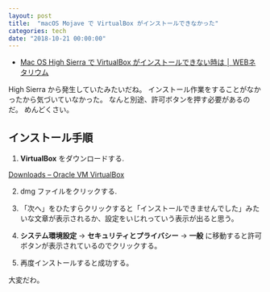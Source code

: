 ```yaml
---
layout: post
title:  "macOS Mojave で VirtualBox がインストールできなかった"
categories: tech
date: "2018-10-21 00:00:00"
---
```


- [Mac OS High Sierra で VirtualBox がインストールできない時は │ WEBネタリウム](https://webnetarium.com/howto-install-virtualbox-to-high-sierra/)

High Sierra から発生していたみたいだね。
インストール作業をすることがなかったから気づいていなかった。
なんと別途、許可ボタンを押す必要があるのだ。
めんどくさい。

## インストール手順

1. **VirtualBox** をダウンロードする.

[Downloads – Oracle VM VirtualBox](https://www.virtualbox.org/wiki/Downloads)

2. dmg ファイルをクリックする.

3. 「次へ」をひたすらクリックすると「インストールできませんでした」みたいな文章が表示されるか、設定をいじれっていう表示が出ると思う。

4. **システム環境設定** -> **セキュリティとプライバシー** -> **一般** に移動すると許可ボタンが表示されているのでクリックする。

5. 再度インストールすると成功する。


大変だわ。
